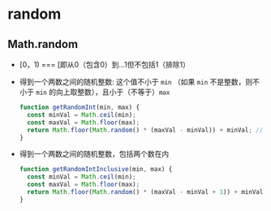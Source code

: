 # random

## Math.random

+ \[0，1) === \[即从0（包含0）到...1但不包括1（排除1）

+ 得到一个两数之间的随机整数: 这个值不小于 `min` （如果 `min` 不是整数，则不小于 `min` 的向上取整数），且小于（不等于）`max`

    ```js
    function getRandomInt(min, max) {
      const minVal = Math.ceil(min);
      const maxVal = Math.floor(max);
      return Math.floor(Math.random() * (maxVal - minVal)) + minVal; //不含最大值，含最小值
    }
    ```

+ 得到一个两数之间的随机整数，包括两个数在内

    ```js
    function getRandomIntInclusive(min, max) {
      const minVal = Math.ceil(min);
      const maxVal = Math.floor(max);
      return Math.floor(Math.random() * (maxVal - minVal + 1)) + minVal; //含最大值，含最小值
    }
    ```
